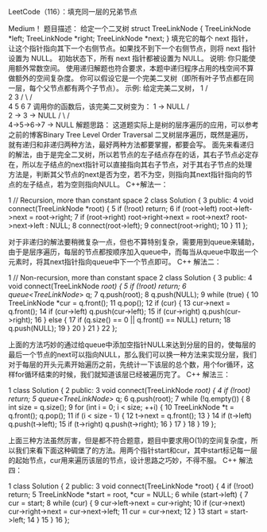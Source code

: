LeetCode（116）：填充同一层的兄弟节点 

Medium！
题目描述：
给定一个二叉树
struct TreeLinkNode {
  TreeLinkNode *left;
  TreeLinkNode *right;
  TreeLinkNode *next;
}
填充它的每个 next 指针，让这个指针指向其下一个右侧节点。如果找不到下一个右侧节点，则将 next 指针设置为 NULL。
初始状态下，所有 next 指针都被设置为 NULL。
说明:
你只能使用额外常数空间。
使用递归解题也符合要求，本题中递归程序占用的栈空间不算做额外的空间复杂度。
你可以假设它是一个完美二叉树（即所有叶子节点都在同一层，每个父节点都有两个子节点）。
示例:
给定完美二叉树，
     1
   /  \
  2    3
 / \  / \
4  5  6  7
调用你的函数后，该完美二叉树变为：
     1 -> NULL
   /  \
  2 -> 3 -> NULL
 / \  / \
4->5->6->7 -> NULL
解题思路：
这道题实际上是树的层序遍历的应用，可以参考之前的博客Binary Tree Level Order Traversal 二叉树层序遍历，既然是遍历，就有递归和非递归两种方法，最好两种方法都要掌握，都要会写。
面先来看递归的解法，由于是完全二叉树，所以若节点的左子结点存在的话，其右子节点必定存在，所以左子结点的next指针可以直接指向其右子节点，对于其右子节点的处理方法是，判断其父节点的next是否为空，若不为空，则指向其next指针指向的节点的左子结点，若为空则指向NULL。
C++解法一：

 1 // Recursion, more than constant space
 2 class Solution {
 3 public:
 4     void connect(TreeLinkNode *root) {
 5         if (!root) return;
 6         if (root->left) root->left->next = root->right;
 7         if (root->right) root->right->next = root->next? root->next->left : NULL;
 8         connect(root->left);
 9         connect(root->right);
10     }
11 };

对于非递归的解法要稍微复杂一点，但也不算特别复杂，需要用到queue来辅助，由于是层序遍历，每层的节点都按顺序加入queue中，而每当从queue中取出一个元素时，将其next指针指向queue中下一个节点即可。
C++ 解法二：

 1 // Non-recursion, more than constant space
 2 class Solution {
 3 public:
 4     void connect(TreeLinkNode *root) {
 5         if (!root) return;
 6         queue<TreeLinkNode*> q;
 7         q.push(root);
 8         q.push(NULL);
 9         while (true) {
10             TreeLinkNode *cur = q.front();
11             q.pop();
12             if (cur) {
13                 cur->next = q.front();
14                 if (cur->left) q.push(cur->left);
15                 if (cur->right) q.push(cur->right);
16             } else {
17                 if (q.size() == 0 || q.front() == NULL) return;
18                 q.push(NULL);
19             }
20         }
21     }
22 };

上面的方法巧妙的通过给queue中添加空指针NULL来达到分层的目的，使每层的最后一个节点的next可以指向NULL，那么我们可以换一种方法来实现分层，我们对于每层的开头元素开始遍历之前，先统计一下该层的总个数，用个for循环，这样for循环结束的时候，我们就知道该层已经被遍历完了。
C++ 解法三：

 1 class Solution {
 2 public:
 3     void connect(TreeLinkNode *root) {
 4         if (!root) return;
 5         queue<TreeLinkNode*> q;
 6         q.push(root);
 7         while (!q.empty()) {
 8             int size = q.size();
 9             for (int i = 0; i < size; ++i) {
10                 TreeLinkNode *t = q.front(); q.pop();
11                 if (i < size - 1) {
12                     t->next = q.front();
13                 }
14                 if (t->left) q.push(t->left);
15                 if (t->right) q.push(t->right);
16             }
17         }
18     }
19 };

上面三种方法虽然厉害，但是都不符合题意，题目中要求用O(1)的空间复杂度，所以我们来看下面这种碉堡了的方法。用两个指针start和cur，其中start标记每一层的起始节点，cur用来遍历该层的节点，设计思路之巧妙，不得不服。
C++ 解法四：

 1 class Solution {
 2 public:
 3     void connect(TreeLinkNode *root) {
 4         if (!root) return;
 5         TreeLinkNode *start = root, *cur = NULL;
 6         while (start->left) {
 7             cur = start;
 8             while (cur) {
 9                 cur->left->next = cur->right;
10                 if (cur->next) cur->right->next = cur->next->left;
11                 cur = cur->next;
12             }
13             start = start->left;
14         }
15     }
16 };
